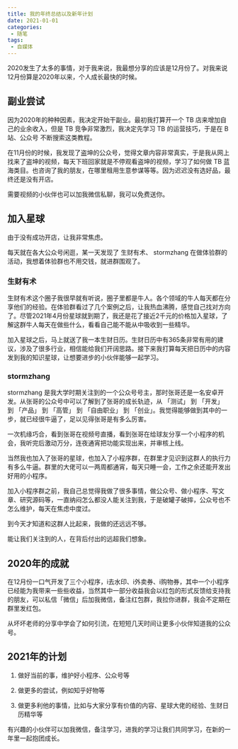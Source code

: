 ```yaml
---
title: 我的年终总结以及新年计划
date: 2021-01-01
categories:
 - 随笔
tags:
 - 自媒体
---
```


2020发生了太多的事情，对于我来说，我最想分享的应该是12月份了。对我来说12月份算是2020年以来，个人成长最快的时候。

## 副业尝试

因为2020年的种种因素，我决定开始干副业。最初我打算开一个 TB 店来增加自己的业余收入，但是 TB 竞争非常激烈，我决定先学习 TB 的运营技巧，于是在 B站、公众号 不断搜索这类教程。

在11月份的时候，我发现了盗坤的公众号，觉得文章内容非常真实，于是我从网上找来了盗坤的视频，每天下班回家就是不停观看盗坤的视频，学习了如何做 TB 蓝海类目。也咨询了我的朋友，在哪里租用生意参谋等等。因为迟迟没有选好品，最终还是没有开店。

需要视频的小伙伴也可以加我微信私聊，我可以免费送你。

## 加入星球

由于没有成功开店，让我非常焦虑。

每天就在各大公众号闲逛，某一天发现了 生财有术、 stormzhang 在做体验群的活动，我想着体验群也不用交钱，就进群围观了。

### 生财有术

生财有术这个圈子我很早就有听说，圈子里都是牛人。各个领域的牛人每天都在分享他们的经验。在体验群看过了几个案例之后，让我热血沸腾，感觉自己找对方向了。尽管2021年4月份星球就到期了，我还是花了接近2千元的价格加入星球，了解这群牛人每天在做些什么，看看自己能不能从中吸收到一些精华。

加入星球之后，马上就送了我一本生财日历。生财日历中有365条非常有用的建议，涉及了很多行业，相信能给我们开阔思路。接下来我打算每天把日历中的内容发到我的知识星球，让想要进步的小伙伴能够一起学习。

### stormzhang

stormzhang 是我大学时期关注到的一个公众号号主，那时张哥还是一名安卓开发。从张哥的公众号中可以了解到了张哥的成长轨迹，从 「测试」 到 「开发」 到 「产品」 到 「高管」 到 「自由职业」 到 「创业」。我觉得能够做到其中的一步，就已经很牛逼了，足以见得张哥是有多么厉害。

一次机缘巧合，看到张哥在视频号直播，看到张哥在给球友分享一个小程序的机会，我听完后激动万分，连夜通宵把功能实现出来，并审核上线。

当然我也加入了张哥的星球，也加入了小程序群，在群里才见识到这群人的执行力有多么牛逼。群里的大佬可以一两周都通宵，每天只睡一会，工作之余还能开发出好用的小程序。

加入小程序群之前，我自己总觉得我做了很多事情，做公众号、做小程序、写文章、研究源码等，一直纳闷怎么都没人能关注到我，于是破罐子破摔，公众号也不怎么维护，每天在焦虑中度过。

到今天才知道和这群人比起来，我做的还远远不够。

能让我们关注到的人，在背后付出的远超我们想象。

## 2020年的成就

在12月份一口气开发了三个小程序，i去水印、i外卖券、i购物券，其中一个小程序已经能为我带来一些些收益，当然其中一部分收益我会以红包的形式反馈给支持我的朋友，可以私信「微信」后加我微信，备注红包群，我拉你进群，我会不定期在群里发红包。

从坏坏老师的分享中学会了如何引流，在短短几天时间让更多小伙伴知道我的公众号。


## 2021年的计划

1. 做好当前的事，维护好小程序、公众号等

2. 做更多的尝试，例如知乎好物等

3. 做更多利他的事情，比如与大家分享有价值的内容、星球大佬的经验、生财日历精华等


有兴趣的小伙伴可以加我微信，备注学习，进我的学习让我们共同学习，在新的一年里一起抱团成长。

